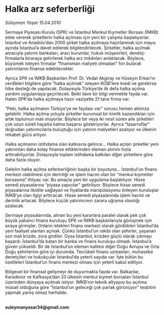 # Halka arz seferberliği

*Süleyman Yaşar 15.04.2010*

<div class="yazi"><p>Sermaye Piyasası Kurulu (SPK) ve İstanbul Menkul Kıymetler Borsası (İMKB) elele vererek şirketlerin halka açılması için yeni bir çalışma başlatıyorlar. İstanbul ve Anadolu’dan 2000 şirket halka açılmaya hazırlanmak için mayıs ayında İstanbul’a davet edilerek bilgilendirilecek. Şirketler, halka açılmak amacıyla yatırım bankaları, aracı kurumlar, hukuk müşavirleri, denetçi firmalarla biraraya getirilerek halka arz imkânları anlatılacak. Böylece, büyümek isteyen firmalar “finansman maliyeti olmadan” fon bularak yatırımlarını finanse edebilecekler. </p>
<p>Ayrıca SPK ve İMKB Başkanları Prof. Dr. Vedat Akgiray ve Hüseyin Erkan’ın verdikleri bilgilere göre “halka açılmak” isteyen KOBİ’lere kredi ve gerekirse hibe desteği de yapılacak. Dolayısıyla Türkiye’de ilk defa halka açılma yardımı uygulamaya geçirilecek. Belki ilave bir bilgi vermekte fayda var. Halen SPK’da halka açılmaya hazır vaziyette 21 tane firma var.</p>
<p>“Peki, halka açılmanın Türkiye’ye ne faydası var” sorusu hemen aklınıza gelebilir. Halka açılma yoluyla şirketler kurumsal bir kimlik kazandıkları için artık toplumun malı oluyorlar. Böylece bir veya iki nesil süren aile şirketleri çok uzun süreli hayatta kalma başarısı gösteriyorlar. Ayrıca “tasarruflar” doğrudan yatırımcılarla buluştuğu için yatırım maliyetleri azalıyor ve ülkenin rekabet gücü artıyor. </p>
<p>Halka açılmanın istihdama olan katkısına gelince... Halka açılan şirketler yeni yatırımları daha kolay finanse ettiklerinden eleman alımını hızla arttırabiliyorlar. Dolayısıyla toplam istihdama katkıları diğer şirketlere göre daha fazla oluyor.</p>
<p>Gelelim halka açılma seferberliğinin başka bir boyutuna... İstanbul’un finans merkezi olabilmesi için derinliği ve işlem hacmi olan bir “menkul kıymetler borsasına” ihtiyaç var. Bu amaçla yeni bir uygulama başlatılıyor. Hisse senedi piyasalarına “piyasa yapıcılar” getiriliyor. Böylece hisse senedi piyasalarına likidite sağlayan ve fiyatlarda manipülasyonu önleyen kuruluşlar İMKB’ye olan ilgiyi arttıracak. Hisse senedi piyasalarında işlem hacmi ve derinlik artacak. Böylece küçük yatırımcının zarara uğrama olasılığı azalacak.</p>
<p>Sermaye piyasalarında, alınan bu yeni kararlara paralel olarak pek çok büyük yabancı finans kuruluşu SPK ve İMKB başkanlarıyla görüşmek için sıraya girmişler. Onların istekleri finans merkezi olarak gördükleri İstanbul’da yeni faaliyet alanları açmak. Çünkü İstanbul’un rakibi olan şehirler, yaşanan son mali krizde, zora girdiler. Oysa İstanbul, krizden güçlü olarak çıkmayı başardı. İstanbul’da batan bir banka ve finans kuruluşu olmadı. İstanbul’a güven yükseldi. Bir de İstanbul’un eleman kalitesi diğer Doğu Avrupa ve Orta Doğu şehirlerine göre iyi durumda. Tecrübeli finans uzmanları, muhasebe denetçileri ve hukukçular İstanbul’da yeterli sayıda var. İşte bütün bu özellikleri İstanbul’un finans merkezi olması için yeterli kabul ediliyor. </p>
<p>Bölgesel bir finansal gelişmeyi de duyurmakta fayda var. Balkanlar, Karadeniz ve Kafkasya’dan 33 ülkenin menkul kıymet borsaları İstanbul üzerinden dünyaya açılmak istiyor. İMKB’nin teknik altyapısı bu açılıma müsait olduğuna göre “İstanbul’un geleceği çok parlak görünüyor” tesbitini yapmak yanlış olmaz herhalde.</p>
<p><b><br/>suleymanyasar34@gmail.com</b></p></div>
